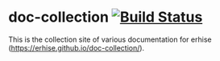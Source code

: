 # doc-collection [![Build Status](https://travis-ci.com/erhise/doc-collection.svg?branch=master)](https://travis-ci.com/erhise/doc-collection)

This is the collection site of various documentation for erhise (https://erhise.github.io/doc-collection/).